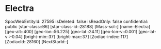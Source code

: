 ﻿---
location: [24.11,56.225,400]
type: Station
tags:
- astro/Star

---

# Electra

SpocWebEntityId: 27595
isDeleted: false
isReadOnly: false
confidential: public
[star-class::B6]
[star-class-id::28188]
[Mass-sol::]
[name::Electra]
[geo-alt::400]
[geo-lon::56.225]
[geo-lat::24.11]
[geo-lon-v::0.001]
[geo-lat-v::-0.04]
[bright-min::37]
[bright-max::37]
[Zodiac-index::117]
[ZodiacId::28160]
[NextStarId::]


